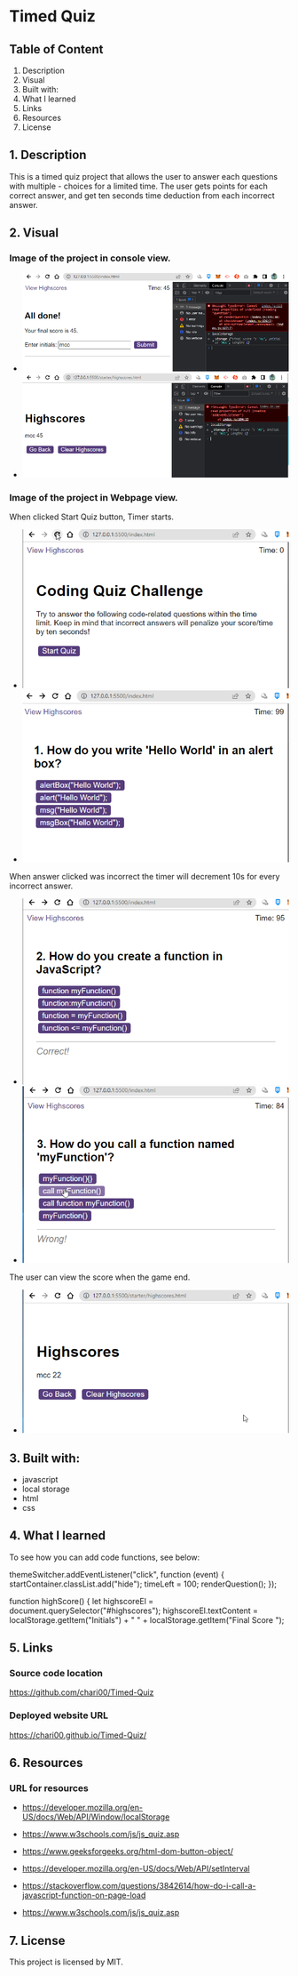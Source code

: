 # Timed Quiz

## Table of Content

1. Description
2. Visual
3. Built with:
4. What I learned
5. Links
6. Resources
7. License

## 1. Description

This is a timed quiz project that allows the user to answer each questions with multiple - choices for a limited time. The user gets points for each correct answer, and get ten seconds time deduction from each incorrect answer.

## 2. Visual

### Image of the project in console view.

- <img src="/assets/images/quizdone.png">

- <img src="/assets/images/highscore.png">

### Image of the project in Webpage view.

When clicked Start Quiz button, Timer starts.

- <img src="/assets/images/beforequiz.png">

- <img src="/assets/images/startquiz.png">

When answer clicked was incorrect the timer will decrement 10s for every incorrect answer.

- <img src="/assets/images/correct.png">

- <img src="/assets/images/wrong.png">

The user can view the score when the game end.

- <img src="/assets/images/score.png">

## 3. Built with:

- javascript
- local storage
- html
- css

## 4. What I learned

To see how you can add code functions, see below:

themeSwitcher.addEventListener("click", function (event) {
startContainer.classList.add("hide");
timeLeft = 100;
renderQuestion();
});

function highScore() {
let highscoreEl = document.querySelector("#highscores");
highscoreEl.textContent =
localStorage.getItem("Initials") +
" " +
localStorage.getItem("Final Score ");

## 5. Links

### Source code location

https://github.com/chari00/Timed-Quiz

### Deployed website URL

https://chari00.github.io/Timed-Quiz/

## 6. Resources

### URL for resources

- https://developer.mozilla.org/en-US/docs/Web/API/Window/localStorage

- https://www.w3schools.com/js/js_quiz.asp

- https://www.geeksforgeeks.org/html-dom-button-object/

- https://developer.mozilla.org/en-US/docs/Web/API/setInterval

- https://stackoverflow.com/questions/3842614/how-do-i-call-a-javascript-function-on-page-load

- https://www.w3schools.com/js/js_quiz.asp

## 7. License

This project is licensed by MIT.
